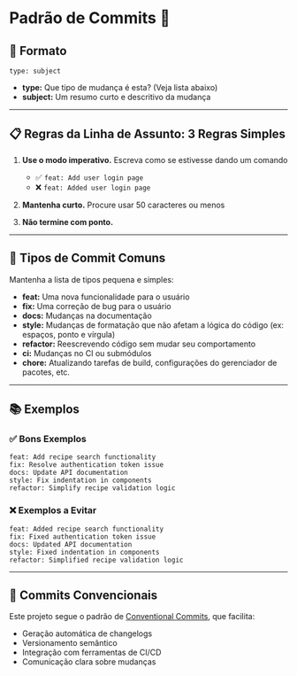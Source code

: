 # Padrão de Commits 👥

## 📝 Formato

```
type: subject
```

- **type:** Que tipo de mudança é esta? (Veja lista abaixo)
- **subject:** Um resumo curto e descritivo da mudança

---

## 📋 Regras da Linha de Assunto: 3 Regras Simples

1. **Use o modo imperativo.** Escreva como se estivesse dando um comando
   - ✅ `feat: Add user login page`
   - ❌ `feat: Added user login page`

2. **Mantenha curto.** Procure usar 50 caracteres ou menos

3. **Não termine com ponto.** 

---

## 🔧 Tipos de Commit Comuns

Mantenha a lista de tipos pequena e simples:

- **feat:** Uma nova funcionalidade para o usuário
- **fix:** Uma correção de bug para o usuário
- **docs:** Mudanças na documentação
- **style:** Mudanças de formatação que não afetam a lógica do código (ex: espaços, ponto e vírgula)
- **refactor:** Reescrevendo código sem mudar seu comportamento
- **ci:** Mudanças no CI ou submódulos
- **chore:** Atualizando tarefas de build, configurações do gerenciador de pacotes, etc.

---

## 📚 Exemplos

### ✅ Bons Exemplos
```
feat: Add recipe search functionality
fix: Resolve authentication token issue
docs: Update API documentation
style: Fix indentation in components
refactor: Simplify recipe validation logic
```

### ❌ Exemplos a Evitar
```
feat: Added recipe search functionality
fix: Fixed authentication token issue
docs: Updated API documentation
style: Fixed indentation in components
refactor: Simplified recipe validation logic
```

---

## 🔗 Commits Convencionais

Este projeto segue o padrão de [Conventional Commits](https://www.conventionalcommits.org/), que facilita:
- Geração automática de changelogs
- Versionamento semântico
- Integração com ferramentas de CI/CD
- Comunicação clara sobre mudanças
